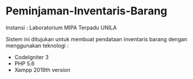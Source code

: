 # Peminjaman-Inventaris-Barang

Instansi : Laboratorium MIPA Terpadu UNILA 

Sistem ini ditujukan untuk membuat pendataan inventaris barang dengan menggunakan teknologi :
- CodeIgniter 3
- PHP 5.6
- Xampp 2019th version
